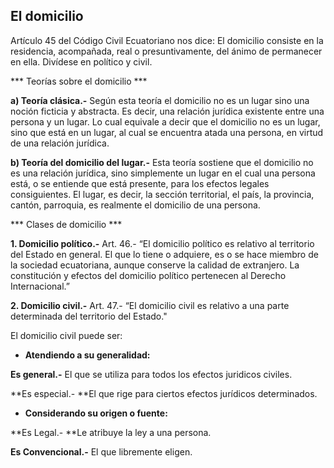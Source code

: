 ## El domicilio

Artículo 45 del Código Civil Ecuatoriano nos dice: El domicilio consiste en la residencia, acompañada, real o presuntivamente, del ánimo de permanecer en ella. 
Divídese en político y civil.

*** Teorías sobre el domicilio ***

**a) Teoría clásica.-** Según esta teoría el domicilio no es un lugar sino una noción ficticia y abstracta. Es decir, una relación jurídica existente entre una persona y un lugar. Lo cual equivale a decir que el domicilio no es un lugar, sino que está en un lugar, al cual se encuentra atada una persona, en virtud de una relación jurídica.

**b) Teoría del domicilio del lugar.-** Esta teoría sostiene que el domicilio no es una relación jurídica, sino simplemente un lugar en el cual una persona está, o se entiende que está presente, para los efectos legales consiguientes. El lugar, es decir, la sección territorial, el país, la provincia, cantón, parroquia, es realmente el domicilio de una persona.


*** Clases de domicilio ***

**1. Domicilio político.-** Art. 46.- “El domicilio político es relativo al territorio del Estado en general. El que lo tiene o adquiere, es o se hace miembro de la sociedad ecuatoriana, aunque conserve la calidad de extranjero. La constitución y efectos del domicilio político pertenecen al Derecho Internacional.”

**2. Domicilio civil.-** Art. 47.- “El domicilio civil es relativo a una parte determinada del territorio del Estado."

El domicilio civil puede ser:

- **Atendiendo a su generalidad:**

**Es general.-** El que se utiliza para todos los efectos juridicos civiles.

**Es especial.- **El que rige para ciertos efectos jurídicos determinados.

- **Considerando su origen o fuente:**

**Es Legal.- **Le atribuye la ley a una persona.

**Es Convencional.-** El que libremente eligen.
